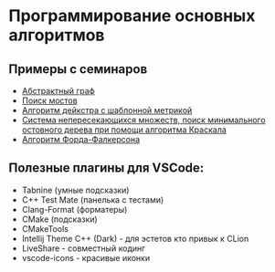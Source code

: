 # Программирование основных алгоритмов

## Примеры с семинаров
* [Абстрактный граф](https://github.com/VladislavHacker/MiptExamples/tree/main/2023/AlgoGraph2Term/AbstractGraph)
* [Поиск мостов](https://github.com/VladislavHacker/MiptExamples/tree/main/2023/AlgoGraph2Term/Bridges)
* [Алгоритм дейкстра с шаблонной метрикой](https://github.com/VladislavHacker/MiptExamples/tree/main/2023/AlgoGraph2Term/Dejkstra)
* [Система непересекающихся множеств, поиск минимального остовного дерева при помощи алгоритма Краскала](https://github.com/VladislavHacker/MiptExamples/tree/main/2023/AlgoGraph2Term/DST_MST)
* [Алгоритм Форда-Фалкерсона](https://github.com/VladislavHacker/MiptExamples/blob/main/2023/AlgoGraph2Term/FordFalkerson/FordFalkerson.cpp)

## Полезные плагины для VSCode:
* Tabnine (умные подсказки)
* C++ Test Mate (панелька с тестами)
* Clang-Format (форматеры)
* CMake (подсказки) 
* CMakeTools 
* Intellij Theme C++ (Dark) - для эстетов кто привык к CLion
* LiveShare - совместный кодинг
* vscode-icons - красивые иконки
